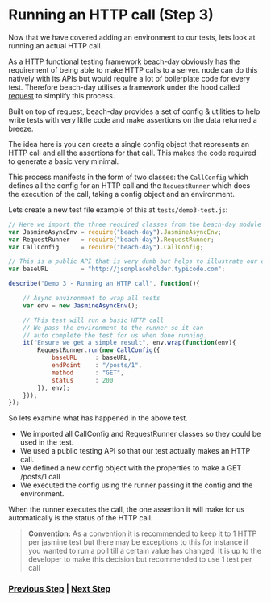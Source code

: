 # Running an HTTP call (Step 3)

Now that we have covered adding an environment to our tests, lets look at running an actual HTTP call.

As a HTTP functional testing framework beach-day obviously has the requirement of being able to make HTTP calls to a server. node can do this natively with its APIs but would require a lot of boilerplate code for every test.
Therefore beach-day utilises a framework under the hood called [request](https://github.com/request/request) to simplify this process.

Built on top of request, beach-day provides a set of config & utilities to help write tests with very little code and make assertions on the data returned a breeze.

The idea here is you can create a single config object that represents an HTTP call and all the assertions for that call. This makes the code required to generate a basic very minimal.

This process manifests in the form of two classes: the `CallConfig` which defines all the config for an HTTP call and the `RequestRunner` which does the execution of the call, taking a config object and an environment.

Lets create a new test file example of this at `tests/demo3-test.js`:
```javascript
// Here we import the three required classes from the beach-day module
var JasmineAsyncEnv = require("beach-day").JasmineAsyncEnv;
var RequestRunner   = require("beach-day").RequestRunner;
var CallConfig      = require("beach-day").CallConfig;

// This is a public API that is very dumb but helps to illustrate our examples
var baseURL         = "http://jsonplaceholder.typicode.com";

describe("Demo 3 - Running an HTTP call", function(){

    // Async environment to wrap all tests
    var env = new JasmineAsyncEnv();

    // This test will run a basic HTTP call
    // We pass the environment to the runner so it can
    // auto complete the test for us when done running.
    it("Ensure we get a simple result", env.wrap(function(env){
        RequestRunner.run(new CallConfig({
            baseURL     : baseURL,
            endPoint    : "/posts/1",
            method      : "GET",
            status      : 200
        }), env);
    }));
});
```


So lets examine what has happened in the above test. 

 - We imported all CallConfig and RequestRunner classes so they could be used in the test. 
 - We used a public testing API so that our test actually makes an HTTP call. 
 - We defined a new config object with the properties to make a GET /posts/1 call
 - We executed the config using the runner passing it the config and the environment. 

When the runner executes the call, the one assertion it will make for us automatically is the status of the HTTP call.

> **Convention:**
> As a convention it is recommended to keep it to 1 HTTP per jasmine test but there may be exceptions to this for instance if you wanted to run a poll till a certain value has changed.
> It is up to the developer to make this decision but recommended to use 1 test per call

### [Previous Step](step2.md) | [Next Step](step4.md)